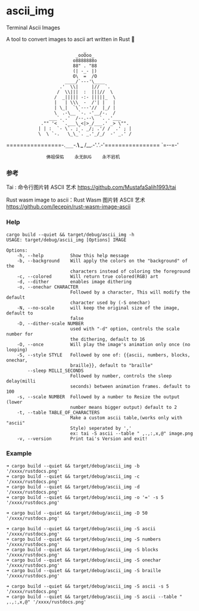 # ascii_img

Terminal Ascii Images

A tool to convert images to ascii art written in Rust 🦀

                                 _
                              _ooOoo_
                             o8888888o
                             88" . "88
                             (| -_- |)
                             O\  =  /O
                          ____/`---'\____
                        .'  \\|     |//  `.
                       /  \\|||  :  |||//  \
                      /  _||||| -:- |||||_  \
                      |   | \\\  -  /'| |   |
                      | \_|  `\`---'//  |_/ |
                      \  .-\__ `-. -'__/-.  /
                    ___`. .'  /--.--\  `. .'___
                 ."" '<  `.___\_<|>_/___.' _> \"".
                | | :  `- \`. ;`. _/; .'/ /  .' ; |    
                \  \ `-.   \_\_`. _.'_/_/  -' _.' /
  ================-.`___`-.__\ \___  /__.-'_.'_.-'================
                              `=--=-'                  

                   佛祖保佑    永无BUG    永不宕机




### 参考

Tai : 命令行图片转 ASCII 艺术 https://github.com/MustafaSalih1993/tai

Rust wasm image to ascii：Rust Wasm 图片转 ASCII 艺术 https://github.com/lecepin/rust-wasm-image-ascii

### Help

```
cargo build --quiet && target/debug/ascii_img -h                                        
USAGE: target/debug/ascii_img [Options] IMAGE

Options:
    -h, --help          Show this help message
    -b, --background    Will apply the colors on the "background" of the
                        characters instead of coloring the foreground
    -c, --colored       Will return true colored(RGB) art
    -d, --dither        enables image dithering
    -o, --onechar CHARACTER
                        Followed by a character, This will modify the default
                        character used by (-S onechar)
    -N, --no-scale      will keep the original size of the image, default to
                        false
    -D, --dither-scale NUMBER
                        used with "-d" option, controls the scale number for
                        the dithering, default to 16
    -O, --once          Will play the image's animation only once (no looping)
    -S, --style STYLE   Followed by one of: {{ascii, numbers, blocks, onechar,
                        braille}}, default to "braille"
        --sleep MILLI_SECONDS
                        Followed by number, controls the sleep delay(milli
                        seconds) between animation frames. default to 100
    -s, --scale NUMBER  Followed by a number to Resize the output (lower
                        number means bigger output) default to 2
    -t, --table TABLE_OF_CHARACTERS
                        Make a custom ascii table,(works only with "ascii"
                        Style) seperated by ','
                        ex: tai -S ascii --table " ,.,:,x,@" image.png
    -v, --version       Print tai's Version and exit!
```

### Example

```
➜ cargo build --quiet && target/debug/ascii_img -b '/xxxx/rustdocs.png'
➜ cargo build --quiet && target/debug/ascii_img -c '/xxxx/rustdocs.png'
➜ cargo build --quiet && target/debug/ascii_img -d '/xxxx/rustdocs.png'
➜ cargo build --quiet && target/debug/ascii_img -o '=' -s 5 '/xxxx/rustdocs.png' 

➜ cargo build --quiet && target/debug/ascii_img -D 50 '/xxxx/rustdocs.png' 

➜ cargo build --quiet && target/debug/ascii_img -S ascii '/xxxx/rustdocs.png'
➜ cargo build --quiet && target/debug/ascii_img -S numbers '/xxxx/rustdocs.png'
➜ cargo build --quiet && target/debug/ascii_img -S blocks '/xxxx/rustdocs.png'
➜ cargo build --quiet && target/debug/ascii_img -S onechar '/xxxx/rustdocs.png'
➜ cargo build --quiet && target/debug/ascii_img -S braille '/xxxx/rustdocs.png'

➜ cargo build --quiet && target/debug/ascii_img -S ascii -s 5 '/xxxx/rustdocs.png'
➜ cargo build --quiet && target/debug/ascii_img -S ascii --table " ,.,:,x,@" '/xxxx/rustdocs.png' 



```

